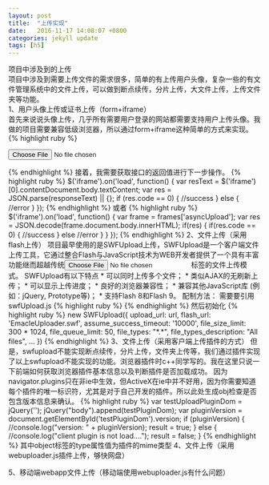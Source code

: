 ```yaml
---
layout: post
title:  "上传实现"
date:   2016-11-17 14:08:07 +0800
categories: jekyll update
tags: [h5]
---
```

项目中涉及到的上传  
项目中涉及到需要上传文件的需求很多，简单的有上传用户头像，复杂一些的有文件管理系统中的文件上传，可以做到断点续传，分片上传，大文件上传，上传文件夹等功能。  
1、用户头像上传或证书上传（form+iframe）  
	首先来说说头像上传，几乎所有需要用户登录的网站都需要支持用户上传头像。我做的项目需要兼容低级浏览器，所以通过form+iframe这种简单的方式来实现。
{% highlight ruby %}
<form name="uploadFigure" target="asyncUpload" action="/avatar/upload/" method="post" enctype="multipart/form-data">
	<input class="upload" name="avatar" type="file">
</form>
<iframe name="asyncUpload" src="proxy.html" style="display:none"></iframe>
{% endhighlight %}
	接着，我需要获取接口的返回值进行下一步操作。  
{% highlight ruby %}
$('iframe').on('load', function() {
    var resText = $('iframe')[0].contentDocument.body.textContent;
    var res = JSON.parse(responseText) || {};
    if (res.code == 0) {
        //success
    } else {
        //error   
    }
});	
{% endhighlight %}  
	或者  
{% highlight ruby %}
$('iframe').on('load', function() {
	var frame = frames['asyncUpload'];
	var res = JSON.decode(frame.document.body.innerHTML);
	if(res) {
		if(res.code == 0) {
			//success
		}
		else 
			//error
		}
	}				
});	
{% endhighlight %} 
2、文件上传（采用flash上传）  
	项目最早使用的是SWFUpload上传，SWFUpload是一个客户端文件上传工具，它通过整合Flash与JavaScript技术为WEB开发者提供了一个具有丰富功能继而超越传统<input type="file" />标签的文件上传模式。
	SWFUpload有以下特点		
	* 可以同时上传多个文件；  
	* 类似AJAX的无刷新上传；  
	* 可以显示上传进度；  
	* 良好的浏览器兼容性；  
	* 兼容其他JavaScript库 (例如：jQuery, Prototype等)；  
	* 支持Flash 8和Flash 9。
	配制方法：
	需要要引用swfUpload.js
{% highlight ruby %}
<script type="text/javascript" src="http://www.swfupload.org/swfupload.js"></script>
{% endhighlight %}
然后初始化
{% highlight ruby %} 
new SWFUpload({
	upload_url: url,
	flash_url: 'EmacleUploader.swf',
	assume_success_timeout: '10000',
	file_size_limit: 300 * 1024,
	file_queue_limit: 50,
	file_types: "*.*",
	file_types_description: "All files",
	...
})
{% endhighlight %}
3、文件上传（采用客户端上传插件的方式）  
	但是，swfupload不能实现断点续传，分片上传，文件夹上传等，我们通过插件实现了以上swfupload不能实现的功能。浏览器插件时c++同学写的。我在这里只说一下前端如何获取浏览器插件基本信息以及判断插件是否加载成功。  
	因为navigator.plugins只在非ie中生效，但ActiveX在ie中并不好用，因为你需要知道每个插件的唯一标识符，尤其是对于自己开发的插件。所以此处生成obj检查是否包含版本信息来确认。
{% highlight ruby %} 
	var testUploadPluginDom = jQuery('<object id="testPluginDom" type="application/x-plugin" width="0" height="0"></object>');
    jQuery("body").append(testPluginDom);
	var pluginVersion = document.getElementById('testPluginDom').version;
	if (pluginVersion) {
		//console.log("version: " + pluginVersion);
		result = true;
	} else {
		//console.log("client plugin is not load....");
		result = false;
	}
{% endhighlight %}
	其中object标签的type属性值为插件的mime类型
4、文件上传（采用webuploader.js插件上传，够快网盘）
	
5、移动端webapp文件上传（移动端使用webuploader.js有什么问题）



